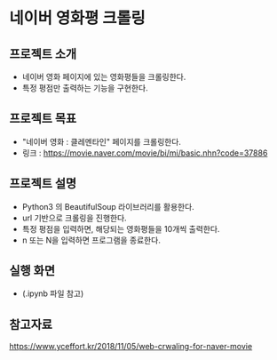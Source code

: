 
# 네이버 영화평 크롤링

## 프로젝트 소개
- 네이버 영화 페이지에 있는 영화평들을 크롤링한다.
- 특정 평점만 출력하는 기능을 구현한다.

## 프로젝트 목표
- "네이버 영화 : 클레멘타인" 페이지를 크롤링한다.
- 링크 : https://movie.naver.com/movie/bi/mi/basic.nhn?code=37886

## 프로젝트 설명
- Python3 의 BeautifulSoup 라이브러리를 활용한다.
- url 기반으로 크롤링을 진행한다.
- 특정 평점을 입력하면, 해당되는 영화평들을 10개씩 출력한다.
- n 또는 N을 입력하면 프로그램을 종료한다.

## 실행 화면
- (.ipynb 파일 참고)

## 참고자료
https://www.yceffort.kr/2018/11/05/web-crwaling-for-naver-movie
